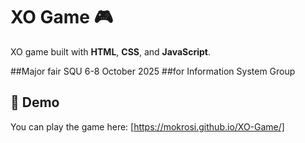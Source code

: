 # XO Game 🎮

XO game built with **HTML**, **CSS**, and **JavaScript**.

##Major fair SQU 6-8 October 2025
##for Information System Group 
## 🚀 Demo
You can play the game here: 
[https://mokrosi.github.io/XO-Game/]


